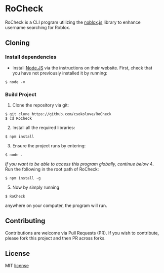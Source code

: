 # RoCheck

RoCheck is a CLI program utilizing the [noblox.js](https://github.com/noblox/noblox.js) library to enhance username searching for Roblox.

## Cloning

### Install dependencies

* Install [Node.JS](https://nodejs.org/en/) via the instructions on their website. First, check that you have not previously installed it by running:
```Shell
$ node -v
```

### Build Project
1. Clone the repository via git:
```Shell
$ git clone https://github.com/csokolove/RoCheck
$ cd RoCheck
```
2. Install all the required libraries:
```Shell
$ npm install
```
3. Ensure the project runs by entering:
```Shell
$ node .
```
*If you want to be able to access this program globally, continue below*
4. Run the following in the root path of RoCheck:
```Shell
$ npm install -g
```
5. Now by simply running
```Shell
$ RoCheck
```
anywhere on your computer, the program will run.

## Contributing

Contributions are welcome via Pull Requests (PR).
If you wish to contribute, please fork this project and then PR across forks.

## License

MIT [license](LICENSE)